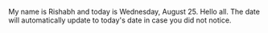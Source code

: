 My name is Rishabh and today is Wednesday, August 25. Hello all. The date will automatically update to today's date in case you did not notice.

